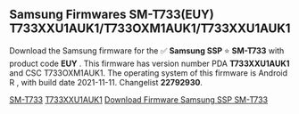 <h2>Samsung Firmwares SM-T733(EUY) T733XXU1AUK1/T733OXM1AUK1/T733XXU1AUK1</h2>
Download the Samsung firmware for the ✅ <strong>Samsung SSP </strong> ⭐ <strong>SM-T733</strong> with product code <strong>EUY</strong> . This firmware has version number PDA <strong>T733XXU1AUK1</strong> and CSC T733OXM1AUK1. The operating system of this firmware is Android R , with build date 2021-11-11. Changelist <strong>22792930</strong>.


[SM-T733](https://samfirm.shop/samsung/model/SM-T733)
[T733XXU1AUK1](https://samfirm.shop/samsung/pda/T733XXU1AUK1)
[Download Firmware Samsung SSP SM-T733](https://samfirm.shop/samsung/firmware/476290)
